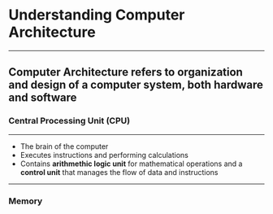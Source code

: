 # Understanding Computer Architecture
---
Computer Architecture refers to organization and design of a computer system, both hardware and software
---
### Central Processing Unit (CPU)
---
* The brain of the computer
* Executes instructions and performing calculations
* Contains **arithmethic logic unit** for mathematical operations and a **control unit** that manages the flow of data and instructions
---

### Memory

